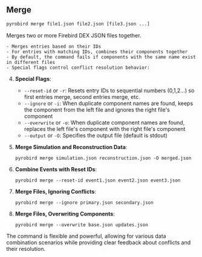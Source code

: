 ## Merge

```bash
pyrobird merge file1.json file2.json [file3.json ...]
````

Merges two or more Firebird DEX JSON files together. 
    
    - Merges entries based on their IDs
    - For entries with matching IDs, combines their components together
    - By default, the command fails if components with the same name exist in different files
    - Special flags control conflict resolution behavior:

4. **Special Flags**:
    - `--reset-id` or `-r`: Resets entry IDs to sequential numbers (0,1,2...) so first entries merge, second entries merge, etc.
    - `--ignore` or `-i`: When duplicate component names are found, keeps the component from the left file and ignores the right file's component
    - `--overwrite` or `-o`: When duplicate component names are found, replaces the left file's component with the right file's component
    - `--output` or `-O`: Specifies the output file (default is stdout)


1. **Merge Simulation and Reconstruction Data**:
   ```
   pyrobird merge simulation.json reconstruction.json -O merged.json
   ```

2. **Combine Events with Reset IDs**:
   ```
   pyrobird merge --reset-id event1.json event2.json event3.json
   ```

3. **Merge Files, Ignoring Conflicts**:
   ```
   pyrobird merge --ignore primary.json secondary.json
   ```

4. **Merge Files, Overwriting Components**:
   ```
   pyrobird merge --overwrite base.json updates.json
   ```

The command is flexible and powerful, allowing for various data combination scenarios while providing clear feedback about conflicts and their resolution.